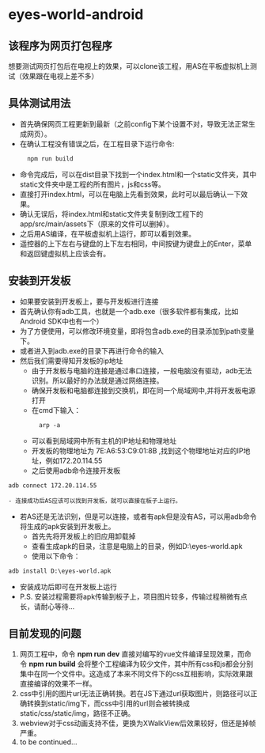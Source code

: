 # eyes-world-android

## 该程序为网页打包程序  
想要测试网页打包后在电视上的效果，可以clone该工程，用AS在平板虚拟机上测试（效果跟在电视上差不多）

## 具体测试用法
  -  首先确保网页工程更新到最新（之前config下某个设置不对，导致无法正常生成网页）。
  - 在确认工程没有错误之后，在工程目录下运行命令: 
	  ```
	  	npm run build
	  ```
  - 命令完成后，可以在dist目录下找到一个index.html和一个static文件夹，其中static文件夹中是工程的所有图片，js和css等。
  - 直接打开index.html，可以在电脑上先看到效果，此时可以最后确认一下效果。
  - 确认无误后，将index.html和static文件夹复制到改工程下的app/src/main/assets下（原来的文件可以删掉）。
  - 之后用AS编译，在平板虚拟机上运行，即可以看到效果。
  - 遥控器的上下左右与键盘的上下左右相同，中间按键为键盘上的Enter，菜单和返回键虚拟机上应该会有。
  
## 安装到开发板
  - 如果要安装到开发板上，要与开发板进行连接
  - 首先确认你有adb工具，也就是一个adb.exe（很多软件都有集成，比如Android SDK中也有一个）
  - 为了方便使用，可以修改环境变量，即将包含adb.exe的目录添加到path变量下。
  - 或者进入到adb.exe的目录下再进行命令的输入
  - 然后我们需要得知开发板的ip地址
    - 由于开发板与电脑的连接是通过串口连接，一般电脑没有驱动，adb无法识别。所以最好的办法就是通过网络连接。
    - 确保开发板和电脑都连接到交换机，即在同一个局域网中,并将开发板电源打开
    - 在cmd下输入：
	  ```
	  	arp -a
	  ```
    - 可以看到局域网中所有主机的IP地址和物理地址
    - 开发板的物理地址为 7E:A6:53:C9:01:8B ,找到这个物理地址对应的IP地址，例如172.20.114.55
    - 之后使用adb命令连接开发板
 ```
 adb connect 172.20.114.55
 ```
    - 连接成功后AS应该可以找到开发板，就可以直接在板子上运行。
  - 若AS还是无法识别，但是可以连接，或者有apk但是没有AS，可以用adb命令将生成的apk安装到开发板上。
    - 首先先将开发板上的旧应用卸载掉
    - 查看生成apk的目录，注意是电脑上的目录，例如D:\eyes-world.apk
    - 使用以下命令：
```
adb install D:\eyes-world.apk
```
   - 安装成功后即可在开发板上运行
   - P.S. 安装过程需要将apk传输到板子上，项目图片较多，传输过程稍微有点长，请耐心等待...
    
## 目前发现的问题

  1. 网页工程中，命令 **npm run dev** 直接对编写的vue文件编译呈现效果，而命令 **npm run build** 会将整个工程编译为较少文件，其中所有css和js都会分别集中在同一个文件中。这造成了本来不同文件下的css互相影响，实际效果跟直接编译的效果不一样。
  2. css中引用的图片url无法正确转换。若在JS下通过url获取图片，则路径可以正确转换到static/img下，而css中引用的url则会被转换成static/css/static/img，路径不正确。
  3. webview对于css动画支持不佳，更换为XWalkView后效果较好，但还是掉帧严重。
  4. to be continued...
